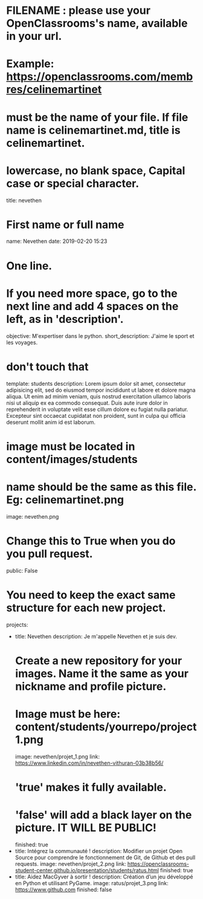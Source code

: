# FILENAME : please use your OpenClassrooms's name, available in your url.
# Example: https://openclassrooms.com/membres/celinemartinet
# must be the name of your file. If file name is celinemartinet.md, title is celinemartinet.
# lowercase, no blank space, Capital case or special character.
title: nevethen

# First name or full name
name: Nevethen
date: 2019-02-20 15:23

# One line.
# If you need more space, go to the next line and add 4 spaces on the left, as in 'description'.
objective: M'expertiser dans le python.
short_description: J'aime le sport et les voyages.

# don't touch that
template: students
description:
    Lorem ipsum dolor sit amet, consectetur adipisicing elit, sed do eiusmod
    tempor incididunt ut labore et dolore magna aliqua. Ut enim ad minim veniam,
    quis nostrud exercitation ullamco laboris nisi ut aliquip ex ea commodo
    consequat. Duis aute irure dolor in reprehenderit in voluptate velit esse
    cillum dolore eu fugiat nulla pariatur. Excepteur sint occaecat cupidatat non
    proident, sunt in culpa qui officia deserunt mollit anim id est laborum.

# image must be located in content/images/students
# name should be the same as this file. Eg: celinemartinet.png
image: nevethen.png

# Change this to True when you do you pull request.
public: False

# You need to keep the exact same structure for each new project.
projects:
  - title: Nevethen
    description: Je m'appelle Nevethen et je suis dev.
    # Create a new repository for your images. Name it the same as your nickname and profile picture.
    # Image must be here: content/students/yourrepo/project1.png
    image: nevethen/projet_1.png
    link: https://www.linkedin.com/in/nevethen-vithuran-03b38b56/
    # 'true' makes it fully available.
    # 'false' will add a black layer on the picture. IT WILL BE PUBLIC!
    finished: true
  - title: Intégrez la communauté !
    description: Modifier un projet Open Source pour comprendre le fonctionnement de Git, de Github et des pull requests. 
    image: nevethen/projet_2.png
    link: https://openclassrooms-student-center.github.io/presentation/students/ratus.html
    finished: true
  - title: Aidez MacGyver à sortir !
    description: Création d’un jeu développé en Python et utilisant PyGame.
    image: ratus/projet_3.png
    link: https://www.github.com
    finished: false
